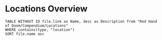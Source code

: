 # Locations Overview

```dataview
TABLE WITHOUT ID file.link as Name, desc as Description from "Red Hand of Doom/Compendium/Locations"
WHERE contains(type, "location")
SORT file.name asc
```
